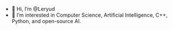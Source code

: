 - 👋 Hi, I’m @Leryud
- 👀 I’m interested in Computer Science, Artificial Intelligence, C++, Python, and open-source AI.
